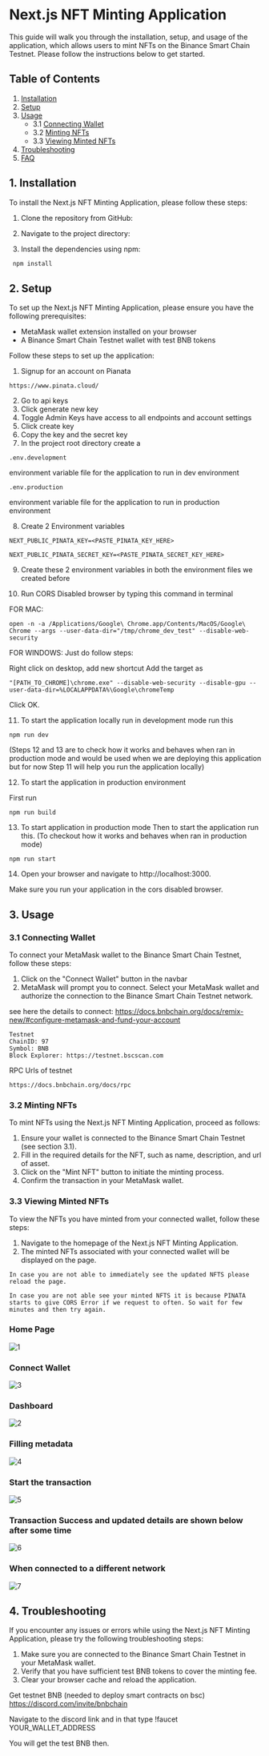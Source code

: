# Next.js NFT Minting Application

This guide will walk you through the installation, setup, and usage of the application, which allows users to mint NFTs on the Binance Smart Chain Testnet. Please follow the instructions below to get started.

## Table of Contents

1. [Installation](#installation)
2. [Setup](#setup)
3. [Usage](#usage)
   - 3.1 [Connecting Wallet](#connecting-wallet)
   - 3.2 [Minting NFTs](#minting-nfts)
   - 3.3 [Viewing Minted NFTs](#viewing-minted-nfts)
4. [Troubleshooting](#troubleshooting)
5. [FAQ](#faq)

## 1. Installation

To install the Next.js NFT Minting Application, please follow these steps:

1. Clone the repository from GitHub:

2. Navigate to the project directory:

3. Install the dependencies using npm:

```sh
 npm install
```

## 2. Setup

To set up the Next.js NFT Minting Application, please ensure you have the following prerequisites:

- MetaMask wallet extension installed on your browser
- A Binance Smart Chain Testnet wallet with test BNB tokens

Follow these steps to set up the application:

1. Signup for an account on Pianata

```
https://www.pinata.cloud/
```

2. Go to api keys
3. Click generate new key
4. Toggle Admin Keys have access to all endpoints and account settings
5. Click create key
6. Copy the key and the secret key
7. In the project root directory create a

```
.env.development
```

environment variable file for the application to run in dev environment

```
.env.production
```

environment variable file for the application to run in production environment

8. Create 2 Environment variables

```
NEXT_PUBLIC_PINATA_KEY=<PASTE_PINATA_KEY_HERE>
```

```
NEXT_PUBLIC_PINATA_SECRET_KEY=<PASTE_PINATA_SECRET_KEY_HERE>
```

9. Create these 2 environment variables in both the environment files we created before

10. Run CORS Disabled browser by typing this command in terminal

FOR MAC:

```
open -n -a /Applications/Google\ Chrome.app/Contents/MacOS/Google\ Chrome --args --user-data-dir="/tmp/chrome_dev_test" --disable-web-security
```

FOR WINDOWS:
Just do follow steps:

Right click on desktop, add new shortcut
Add the target as

```
"[PATH_TO_CHROME]\chrome.exe" --disable-web-security --disable-gpu --user-data-dir=%LOCALAPPDATA%\Google\chromeTemp
```

Click OK.

11. To start the application locally run in development mode run this

```
npm run dev
```

(Steps 12 and 13 are to check how it works and behaves when ran in production mode and would be used when we are deploying this application but for now Step 11 will help you run the application locally)

12. To start the application in production environment

First run

```
npm run build
```

13. To start application in production mode
    Then to start the application run this. (To checkout how it works and behaves when ran in production mode)

```
npm run start
```

14. Open your browser and navigate to http://localhost:3000.

Make sure you run your application in the cors disabled browser.

## 3. Usage

### 3.1 Connecting Wallet

To connect your MetaMask wallet to the Binance Smart Chain Testnet, follow these steps:

1. Click on the "Connect Wallet" button in the navbar
2. MetaMask will prompt you to connect. Select your MetaMask wallet and authorize the connection to the Binance Smart Chain Testnet network.

see here the details to connect: https://docs.bnbchain.org/docs/remix-new/#configure-metamask-and-fund-your-account

```
Testnet
ChainID: 97
Symbol: BNB
Block Explorer: https://testnet.bscscan.com
```

RPC Urls of testnet

```
https://docs.bnbchain.org/docs/rpc
```

### 3.2 Minting NFTs

To mint NFTs using the Next.js NFT Minting Application, proceed as follows:

1. Ensure your wallet is connected to the Binance Smart Chain Testnet (see section 3.1).
2. Fill in the required details for the NFT, such as name, description, and url of asset.
3. Click on the "Mint NFT" button to initiate the minting process.
4. Confirm the transaction in your MetaMask wallet.

### 3.3 Viewing Minted NFTs

To view the NFTs you have minted from your connected wallet, follow these steps:

1. Navigate to the homepage of the Next.js NFT Minting Application.
2. The minted NFTs associated with your connected wallet will be displayed on the page.

```
In case you are not able to immediately see the updated NFTS please reload the page.
```

```
In case you are not able see your minted NFTS it is because PINATA starts to give CORS Error if we request to often. So wait for few minutes and then try again.
```

### Home Page

<img src="https://i.ibb.co/J5W6521/1.png" alt="1" border="0" />

### Connect Wallet

<img src="https://i.ibb.co/kyZBXjv/3.png" alt="3" border="0" />

### Dashboard

<img src="https://i.ibb.co/xDGmT9w/2.png" alt="2" border="0" />

### Filling metadata

<img src="https://i.ibb.co/s9B0kQk/4.png" alt="4" border="0" />

### Start the transaction

<img src="https://i.ibb.co/4m9Kdm9/5.png" alt="5" border="0" />

### Transaction Success and updated details are shown below after some time

<img src="https://i.ibb.co/8NnGtnZ/6.png" alt="6" border="0" />

### When connected to a different network

<img src="https://i.ibb.co/5BN1CqP/7.png" alt="7" border="0" />

## 4. Troubleshooting

If you encounter any issues or errors while using the Next.js NFT Minting Application, please try the following troubleshooting steps:

1. Make sure you are connected to the Binance Smart Chain Testnet in your MetaMask wallet.
2. Verify that you have sufficient test BNB tokens to cover the minting fee.
3. Clear your browser cache and reload the application.

Get testnet BNB (needed to deploy smart contracts on bsc)
https://discord.com/invite/bnbchain

Navigate to the discord link and in that type !faucet YOUR_WALLET_ADDRESS

You will get the test BNB then.
